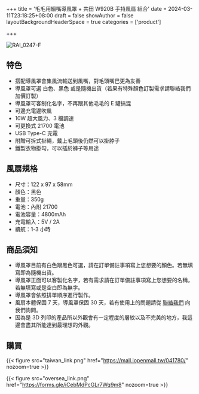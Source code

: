 +++
title = '毛毛用細嘴導風罩 + 共田 W920B 手持風扇 組合'
date = 2024-03-11T23:18:25+08:00
draft = false
showAuthor = false
layoutBackgroundHeaderSpace = true
categories = ['product']

+++

![RAI_0247-F](feature.jpg)

## 特色

- 搭配導風罩會集風流輸送到風嘴，對毛頭嘴巴更為友善
- 導風罩可選 白色、黑色 或是隨機出貨（若果有特殊顏色訂製需求請聯絡我們加價訂製）
- 導風罩可客制化名字，不再跟其他毛毛的 E 罐搞混
- 可邊充電邊吹風
- 10W 超大風力、3 檔調速
- 可更換式 21700 電池
- USB Type-C 充電
- 附贈可拆式掛繩，戴上毛頭後仍然可以掛脖子
- 鐵製衣物掛勾，可以插於褲子等用途

## 風扇規格

- 尺寸：122 x 97 x 58mm
- 顏色：黑色
- 重量：350g
- 電池：內附 21700
- 電池容量：4800mAh
- 充電輸入：5V / 2A
- 續航：1-3 小時

## 商品須知

- 導風罩目前有白色跟黑色可選，請在訂單備註事項寫上您想要的顏色。若無填寫即為隨機出貨。
- 導風罩正面可以客製化名字，若有需求請在訂單備註事項寫上您想要的名稱，若無填寫或是空白即為無字。
- 導風罩會依照排單順序進行製作。
- 風扇本體保固 7 天，導風罩保固 30 天，若有使用上的問題請從 [聯絡我們](https://t.me/raibelllab) 向我們詢問。
- 因為是 3D 列印的產品所以外觀會有一定程度的層紋以及不完美的地方，我這邊會盡其所能達到最理想的外觀。

## 購買

{{< figure
    src="taiwan_link.png"
    href="https://mall.iopenmall.tw/041780/"
    nozoom=true
    >}}

{{< figure
    src="oversea_link.png"
    href="https://forms.gle/iCebMdPcGLr7Wq9m8"
    nozoom=true
    >}}
